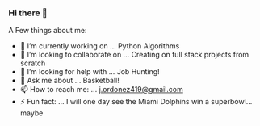 ### Hi there 👋

A Few things about me:

- 🔭 I’m currently working on ... Python Algorithms
- 👯 I’m looking to collaborate on ... Creating on full stack projects from scratch
- 🤔 I’m looking for help with ... Job Hunting!
- 💬 Ask me about ... Basketball!
- 📫 How to reach me: ... j.ordonez419@gmail.com
- ⚡ Fun fact: ... I will one day see the Miami Dolphins win a superbowl... maybe


